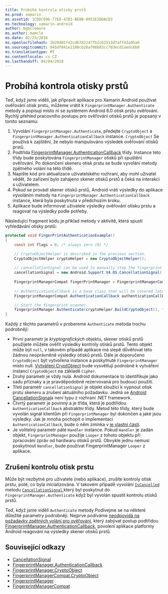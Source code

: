```yaml
---
title: Probíhá kontrola otisky prstů
ms.prod: xamarin
ms.assetid: 1CDDC096-77E0-47B3-BE0B-8953E2DDACD3
ms.technology: xamarin-android
author: mgmclemore
ms.author: mamcle
ms.date: 02/23/2016
ms.openlocfilehash: 2b20402fd2cd6782247fb2c62513d7aff43a95a6
ms.sourcegitcommit: 945df041e2180cb20af08b83cc703ecd1aedc6b0
ms.translationtype: MT
ms.contentlocale: cs-CZ
ms.lasthandoff: 04/04/2018
---
```

# <a name="scanning-for-fingerprints"></a>Probíhá kontrola otisky prstů

Teď, když jsme viděli, jak připravit aplikace pro Xamarin.Android používat ověřování otisk prstu, můžeme vrátit k `FingerprintManager.Authenticate` metody a popisují místo ní se systémem Android 6.0 otisk prstu ověřování. Rychlý přehled pracovního postupu pro ověřování otisků prstů je popsaný v tomto seznamu:

1. Vyvolání `FingerprintManager.Authenticate`, předejte `CryptoObject` a `FingerprintManager.AuthenticationCallback` instance. `CryptoObject` Se používá k zajištění, že nebylo manipulováno výsledek ověřování otisků prstů. 
2. Podtřída [FingerprintManager.AuthenticationCallback](http://developer.android.com/reference/android/hardware/fingerprint/FingerprintManager.AuthenticationCallback.html) třídy. Instance této třídy bude poskytována `FingerprintManager` otisků při spuštění ověřování. Po dokončení skeneru otisk prstu se bude vyvolání metody zpětného volání na této třídě.
3. Napište kód pro aktualizace uživatelského rozhraní, aby mohl uživatel vědět, že zařízení bylo zahájeno skener otisků prstů a čeká na interakci s uživatelem. 
4. Pokud se provádí skener otisků prstů, Android vrátí výsledky do aplikace vyvoláním metody na `FingerprintManager.AuthenticationCallback` instance, která byla poskytnuta v předchozím kroku.
5. Aplikace bude informovat uživatele výsledky ověřování otisku prstu a reagovat na výsledky podle potřeby. 

Následující fragment kódu je příklad metody v aktivitě, která spustí vyhledávání otisky prstů:

```csharp
protected void FingerPrintAuthenticationExample()
{
    const int flags = 0; /* always zero (0) */

    // CryptoObjectHelper is described in the previous section.
    CryptoObjectHelper cryptoHelper = new CryptoObjectHelper();    
    
    // cancellationSignal can be used to manually stop the fingerprint scanner. 
    cancellationSignal = new Android.Support.V4.OS.CancellationSignal();
    
    FingerprintManagerCompat fingerPrintManager = FingerprintManagerCompat.From(this);
    
    // AuthenticationCallback is a base class that will be covered later on in this guide.
    FingerprintManagerCompat.AuthenticationCallback authenticationCallback = new MyAuthCallbackSample(this);

    // Start the fingerprint scanner.
    fingerprintManager.Authenticate(cryptoHelper.BuildCryptoObject(), flags, cancellationSignal, authenticationCallback, null);
}
```

Každý z těchto parametrů v probereme `Authenticate` metoda trochu podrobněji:

* První parametr je _kryptografických_ objektu, skener otisků prstů použijete můžete ověřit výsledky kontroly otisků prstů. Tento objekt může být `null`, v takovém případě aplikace má slepě důvěřovat této žádnou neoprávněně výsledky otisků prstů. Dále je doporučeno `CryptoObject` být vytvořena instance a poskytnuté `FingerprintManager` místo null. [Vytváření CryptObject](~/android/platform/fingerprint-authentication/creating-a-cryptoobject.md) bude vysvětlují podrobně k vytváření instancí `CryptoObject` na základě `Cipher`.
* Druhý parametr je vždy nula. Android dokumentace to identifikuje jako sadu příznaky a je pravděpodobně rezervovaná pro budoucí použití. 
* Třetí parametr `cancellationSignal` je objekt sloužící k vypnout otisk prstu skeneru a zrušení aktuálního požadavku. Jedná se [Android CancellationSignal](http://developer.android.com/reference/android/os/CancellationSignal.html)a není typu z rozhraní .NET framework.
* Čtvrtý parametr je povinný a je třída, která je podtřídou `AuthenticationCallback` abstraktní třídy. Metod této třídy, který bude vyvolán signál klientům při `FingerprintManager` byl dokončen a jaké jsou výsledky. Jak je mnoha pochopit o implementaci `AuthenticationCallback`, bude o něm zmínka v [je vlastní části](~/android/platform/fingerprint-authentication/fingerprint-authentication-callbacks.md).
* Je volitelný parametr páté `Handler` instance. Pokud `Handler` je zadán objekt, `FingerprintManager` použije `Looper` z tohoto objektu při zpracování zpráv od hardwaru otisků prstů. Obvykle jednu nemusí poskytnout `Handler`, bude používat FingerprintManager `Looper` z aplikace.

## <a name="cancelling-a-fingerprint-scan"></a>Zrušení kontrolu otisk prstu

Může být nezbytné pro uživatele (nebo aplikace), zrušíte kontroly otisk prstu, poté, co byla inicializována. V takovém případě vyvolání [ `IsCancelled` ](http://developer.android.com/reference/android/os/CancellationSignal.html#isCanceled()) metodu [ `CancellationSignal` ](http://developer.android.com/reference/android/os/CancellationSignal.html) který byl poskytnut do `FingerprintManager.Authenticate` když byl vyvolán spustit kontrolu otisků prstů.

Teď, když jsme viděli `Authenticate` metody Podívejme se na některé důležité parametry podrobněji. Nejprve podíváme [neodpovídá na požadavky zpětných volání pro ověřování](~/android/platform/fingerprint-authentication/fingerprint-authentication-callbacks.md), který zabývat postup podtřídou [FingerprintManager.AuthenticationCallback](http://developer.android.com/reference/android/hardware/fingerprint/FingerprintManager.AuthenticationCallback.html), povolení aplikace platformy Android reagování na výsledky skener otisků prstů.




## <a name="related-links"></a>Související odkazy

- [CancellationSignal](http://developer.android.com/reference/android/os/CancellationSignal.html)
- [FingerprintManager.AuthenticationCallback](http://developer.android.com/reference/android/hardware/fingerprint/FingerprintManager.AuthenticationCallback.html)
- [FingerprintManager.CryptoObject](http://developer.android.com/reference/android/hardware/fingerprint/FingerprintManager.CryptoObject.html)
- [FingerprintManagerCompat.CryptoObject](http://developer.android.com/reference/android/support/v4/hardware/fingerprint/FingerprintManagerCompat.CryptoObject.html)
- [FingerprintManager](http://developer.android.com/reference/android/hardware/fingerprint/FingerprintManager.html)
- [FingerprintManagerCompat](http://developer.android.com/reference/android/support/v4/hardware/fingerprint/FingerprintManagerCompat.html)
